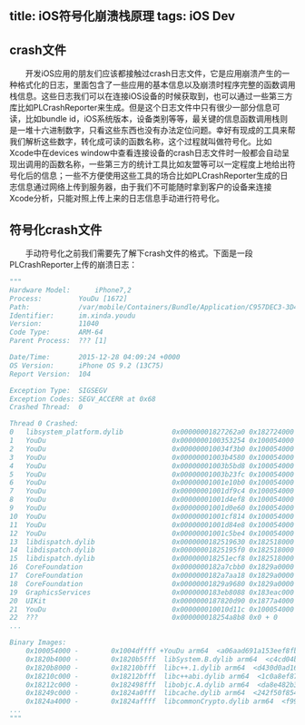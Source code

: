 title: iOS符号化崩溃栈原理
tags: iOS Dev
---
## crash文件
&emsp;&emsp;开发iOS应用的朋友们应该都接触过crash日志文件，它是应用崩溃产生的一种格式化的日志，里面包含了一些应用的基本信息以及崩溃时程序完整的函数调用栈信息。这些日志我们可以在连接iOS设备的时候获取到，也可以通过一些第三方库比如PLCrashReporter来生成。但是这个日志文件中只有很少一部分信息可读，比如bundle id，iOS系统版本，设备类别等等，最关键的信息函数调用栈则是一堆十六进制数字，只看这些东西也没有办法定位问题。幸好有现成的工具来帮我们解析这些数字，转化成可读的函数名称，这个过程就叫做符号化。比如Xcode中在devices window中查看连接设备的crash日志文件时一般都会自动呈现出调用的函数名称，一些第三方的统计工具比如友盟等可以一定程度上地给出符号化后的信息；一些不方便使用这些工具的场合比如PLCrashReporter生成的日志信息通过网络上传到服务器，由于我们不可能随时拿到客户的设备来连接Xcode分析，只能对照上传上来的日志信息手动进行符号化。

## 符号化crash文件
&emsp;&emsp;手动符号化之前我们需要先了解下crash文件的格式。下面是一段PLCrashReporter上传的崩溃日志：

```python
"""
Hardware Model:      iPhone7,2
Process:         YouDu [1672]
Path:            /var/mobile/Containers/Bundle/Application/C957DEC3-3D47-463F-8217-38998BFDB2A4/YouDu.app/YouDu
Identifier:      im.xinda.youdu
Version:         11040
Code Type:       ARM-64
Parent Process:  ??? [1]

Date/Time:       2015-12-28 04:09:24 +0000
OS Version:      iPhone OS 9.2 (13C75)
Report Version:  104

Exception Type:  SIGSEGV
Exception Codes: SEGV_ACCERR at 0x68
Crashed Thread:  0

Thread 0 Crashed:
0   libsystem_platform.dylib            0x00000001827262a0 0x182724000 + 8864
1   YouDu                               0x0000000100353254 0x100054000 + 3142228
2   YouDu                               0x000000010034f3b0 0x100054000 + 3126192
3   YouDu                               0x00000001003b4580 0x100054000 + 3540352
4   YouDu                               0x00000001003b5bd8 0x100054000 + 3546072
5   YouDu                               0x00000001003b23fc 0x100054000 + 3531772
6   YouDu                               0x00000001001e10b0 0x100054000 + 1626288
7   YouDu                               0x00000001001df9c4 0x100054000 + 1620420
8   YouDu                               0x00000001001d4ef8 0x100054000 + 1576696
9   YouDu                               0x00000001001d0e60 0x100054000 + 1560160
10  YouDu                               0x00000001001cf814 0x100054000 + 1554452
11  YouDu                               0x00000001001d84e8 0x100054000 + 1590504
12  YouDu                               0x00000001001c5be4 0x100054000 + 1514468
13  libdispatch.dylib                   0x0000000182519630 0x182518000 + 5680
14  libdispatch.dylib                   0x00000001825195f0 0x182518000 + 5616
15  libdispatch.dylib                   0x000000018251ecf8 0x182518000 + 27896
16  CoreFoundation                      0x0000000182a7cbb0 0x1829a0000 + 904112
17  CoreFoundation                      0x0000000182a7aa18 0x1829a0000 + 895512
18  CoreFoundation                      0x00000001829a9680 0x1829a0000 + 38528
19  GraphicsServices                    0x0000000183eb8088 0x183eac000 + 49288
20  UIKit                               0x0000000187820d90 0x1877a4000 + 511376
21  YouDu                               0x000000010010d11c 0x100054000 + 758044
22  ???                                 0x000000018254a8b8 0x0 + 0
...

Binary Images:
    0x100054000 -        0x1004dffff +YouDu arm64  <a06aad691a153eef8fbc3d83459f5649> /var/mobile/Containers/Bundle/Application/C957DEC3-3D47-463F-8217-38998BFDB2A4/YouDu.app/YouDu
    0x1820b4000 -        0x1820b5fff  libSystem.B.dylib arm64  <c4cd04b37e5f34698856a9384aefff40> /usr/lib/libSystem.B.dylib
    0x1820b8000 -        0x18210bfff  libc++.1.dylib arm64  <d430d0ad16893b76bbc52468f65d5906> /usr/lib/libc++.1.dylib
    0x18210c000 -        0x18212bfff  libc++abi.dylib arm64  <1c0a8ef87e8c37b2a577dc1a44e2b16e> /usr/lib/libc++abi.dylib
    0x18212c000 -        0x182498fff  libobjc.A.dylib arm64  <da8e482b3e7d3c40a798a0c86a3d6890> /usr/lib/libobjc.A.dylib
    0x18249c000 -        0x1824a0fff  libcache.dylib arm64  <242f50f854a1301fa6f76b4531101238> /usr/lib/system/libcache.dylib
    0x1824a4000 -        0x1824affff  libcommonCrypto.dylib arm64  <f995fe44b0483f699bf9cfb570726bb3> /usr/lib/system/libcommonCrypto.dylib
...
"""
```
&emsp;&emsp;
